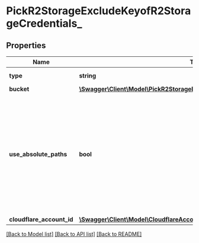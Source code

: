 # PickR2StorageExcludeKeyofR2StorageCredentials_

## Properties
Name | Type | Description | Notes
------------ | ------------- | ------------- | -------------
**type** | **string** | The type of this storage layer. | 
**bucket** | [**\Swagger\Client\Model\PickR2StorageExcludeKeyofR2StorageCredentialsBucket**](PickR2StorageExcludeKeyofR2StorageCredentialsBucket.md) |  | 
**use_absolute_paths** | **bool** | If &#x60;true&#x60; then writes Google Storage objects with full &#x60;filePath&#x60; as key, prefixed with the &#x60;objectKeyPrefix&#x60;.  If &#x60;false&#x60; then writes Google Storage objects using a relative &#x60;filePath&#x60; in relation to folder&#x27;s path, prefixed with the &#x60;objectKeyPrefix&#x60;. | 
**cloudflare_account_id** | [**\Swagger\Client\Model\CloudflareAccountId**](CloudflareAccountId.md) |  | 

[[Back to Model list]](../../README.md#documentation-for-models) [[Back to API list]](../../README.md#documentation-for-api-endpoints) [[Back to README]](../../README.md)

